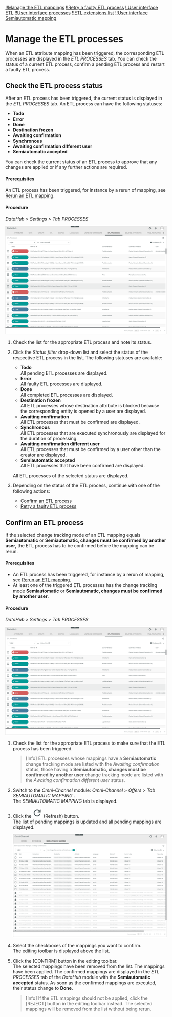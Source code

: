 [!!Manage the ETL mappings](./01_ManageETLMappings.md)
[!!Retry a faulty ETL process](../Troubleshooting/01_RetryFaultyETLProcess.md)
[!!User interface ETL](../UserInterface/02a_Mappings.md)
[!!User interface processes](../UserInterface/02b_Processes.md)
[!!ETL extensions list](../UserInterface/04_ETLExtensions.md)
[!!User interface Semiautomatic mapping](../../Channels/UserInterface/02c_SemiAutomaticMapping.md)

# Manage the ETL processes

When an ETL attribute mapping has been triggered, the corresponding ETL processes are displayed in the *ETL PROCESSES* tab.
You can check the status of a current ETL process, confirm a pending ETL process and restart a faulty ETL process.  


## Check the ETL process status

After an ETL process has been triggered, the current status is displayed in the *ETL PROCESSES* tab.
An ETL process can have the following statuses:
- **Todo**
- **Error**
- **Done**
- **Destination frozen**
- **Awaiting confirmation**
- **Synchronous**
- **Awaiting confirmation different user**
- **Semiautomatic accepted**   

You can check the current status of an ETL process to approve that any changes are applied or if any further actions are required.  

#### Prerequisites

An ETL process has been triggered, for instance by a rerun of mapping, see [Rerun an ETL mapping](./01_ManageETLMappings.md#rerun-an-etl-mapping).

#### Procedure

*DataHub > Settings > Tab PROCESSES*

![ETL processes](../../Assets/Screenshots/DataHub/Settings/ETLProcesses/ETLProcesses.png "[ETL processes]")

1. Check the list for the appropriate ETL process and note its status.

2. Click the *Status filter* drop-down list and select the status of the respective ETL process in the list. The following statuses are available:
    - **Todo**   
        All pending ETL processes are displayed.
    - **Error**  
        All faulty ETL processes are displayed.
    - **Done**   
        All completed ETL processes are displayed.
    - **Destination frozen**   
        All ETL processes whose destination attribute is blocked because the corresponding entity is opened by a user are displayed.
    - **Awaiting confirmation**   
        All ETL processes that must be confirmed are displayed.
    - **Synchronous**   
        All ETL processes that are executed synchronously are displayed for the duration of processing.
    - **Awaiting confirmation different user**   
        All ETL processes that must be confirmed by a user other than the creator are displayed.
    - **Semiautomatic accepted**   
        All ETL processes that have been confirmed are displayed.   

    All ETL processes of the selected status are displayed.

3. Depending on the status of the ETL process, continue with one of the following actions:
    - [Confirm an ETL process](#confirm-an-etl-process)
    - [Retry a faulty ETL process](../Troubleshooting/01_RetryFaultyETLProcess.md)
  



## Confirm an ETL process

If the selected change tracking mode of an ETL mapping equals **Semiautomatic** or **Semiautomatic, changes must be confirmed by another user**, the ETL process has to be confirmed before the mapping can be rerun.

#### Prerequisites

- An ETL process has been triggered, for instance by a rerun of mapping, see [Rerun an ETL mapping](./01_ManageETLMappings.md#rerun-an-etl-mapping).
- At least one of the triggered ETL processes has the change tracking mode **Semiautomatic** or **Semiautomatic, changes must be confirmed by another user**.

#### Procedure

*DataHub > Settings > Tab PROCESSES*

![ETL processes](../../Assets/Screenshots/DataHub/Settings/ETLProcesses/ETLProcesses.png "[ETL processes]")

1. Check the list for the appropriate ETL process to make sure that the ETL process has been triggered.

    > [Info] ETL processes whose mappings have a **Semiautomatic** change tracking mode are listed with the *Awaiting confirmation* status, those having a **Semiautomatic, changes must be confirmed by another user** change tracking mode are listed with the *Awaiting confirmation different user* status.

2. Switch to the *Omni-Channel* module: *Omni-Channel > Offers > Tab SEMIAUTOMATIC MAPPING* .      
    The *SEMIAUTOMATIC MAPPING* tab is displayed.

3. Click the ![Refresh](../../Assets/Icons/Refresh01.png "[Refresh]") (Refresh) button.   
    The list of pending mappings is updated and all pending mappings are displayed.

    ![Semiautomatic mapping](../../Assets/Screenshots/Channels/Offers/SemiAutomaticMapping/SemiAutomaticMapping.png "[Semiautomatic mapping]")

4. Select the checkboxes of the mappings you want to confirm.   
    The editing toolbar is displayed above the list.

5. Click the [CONFIRM] button in the editing toolbar.   
    The selected mappings have been removed from the list. The mappings have been applied. The confirmed mappings are displayed in the *ETL PROCESSES* tab of the *DataHub* module with the **Semiautomatic accepted** status. As soon as the confirmed mappings are executed, their status change to **Done**.

    > [Info] If the ETL mappings should not be applied, click the [REJECT] button in the editing toolbar instead. The selected mappings will be removed from the list without being rerun.
